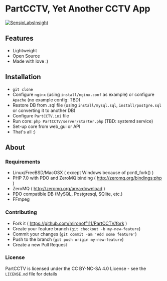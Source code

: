 PartCCTV, Yet Another CCTV App
==================

[![SensioLabsInsight](https://insight.sensiolabs.com/projects/6308734b-20af-4963-b73e-a1c860cfb595/mini.png)](https://insight.sensiolabs.com/projects/6308734b-20af-4963-b73e-a1c860cfb595)

## Features
  - Lightweight
  - Open Source
  - Made with love :)  

## Installation
  - `git clone`
  - Configure `nginx` (using `install/nginx.conf` as example) or configure `Apache` (no example config: TBD)
  - Restore DB from .sql file (using `install/mysql.sql`, `install/postgre.sql` or converting it to another DB)
  - Configure `PartCCTV.ini` file
  - Run core: `php PartCCTV/server/starter.php` (TBD: systemd service)
  - Set-up core from web_gui or API
  - That's all :)
  

## About

### Requirements
  - Linux/FreeBSD/MacOSX ( except Windows because of pcntl_fork() )
  - PHP 7.0 with PDO and ZeroMQ binding ( http://zeromq.org/bindings:php )
  - ZeroMQ ( http://zeromq.org/area:download )
  - PDO compatible DB (MySQL, Postgresql, SQlite, etc.)
  - FFmpeg

### Contributing
  - Fork it ( https://github.com/mironoff111/PartCCTV/fork )
  - Create your feature branch (`git checkout -b my-new-feature`)
  - Commit your changes (`git commit -am 'Add some feature'`)
  - Push to the branch (`git push origin my-new-feature`)
  - Create a new Pull Request

### License

PartCCTV is licensed under the CC BY-NC-SA 4.0 License - see the `LICENSE.md` file for details
